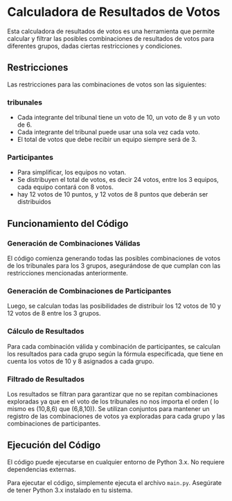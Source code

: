 # Calculadora de Resultados de Votos

Esta calculadora de resultados de votos es una herramienta que permite calcular y filtrar las posibles combinaciones de resultados de votos para diferentes grupos, dadas ciertas restricciones y condiciones.

## Restricciones

Las restricciones para las combinaciones de votos son las siguientes:

### tribunales
- Cada integrante del tribunal tiene un voto de 10, un voto de 8 y un voto de 6.
- Cada integrante del tribunal puede usar una sola vez cada voto.
- El total de votos que debe recibir un equipo siempre será de 3.
### Participantes
- Para simplificar, los equipos no votan.
- Se distribuyen el total de votos, es decir 24 votos, entre los 3 equipos, cada equipo contará con 8 votos.
- hay 12 votos de 10 puntos, y 12 votos de 8 puntos que deberán ser distribuidos

## Funcionamiento del Código

### Generación de Combinaciones Válidas

El código comienza generando todas las posibles combinaciones de votos de los tribunales para los 3 grupos, asegurándose de que cumplan con las restricciones mencionadas anteriormente.

### Generación de Combinaciones de Participantes

Luego, se calculan todas las posibilidades de distribuir los 12 votos de 10 y 12 votos de 8 entre los 3 grupos.

### Cálculo de Resultados

Para cada combinación válida y combinación de participantes, se calculan los resultados para cada grupo según la fórmula especificada, que tiene en cuenta los votos de 10 y 8 asignados a cada grupo.

### Filtrado de Resultados

Los resultados se filtran para garantizar que no se repitan combinaciones exploradas ya que en el voto de los tribunales no nos importa el orden ( lo mismo es (10,8,6) que (6,8,10)). Se utilizan conjuntos para mantener un registro de las combinaciones de votos ya exploradas para cada grupo y las combinaciones de participantes.

## Ejecución del Código

El código puede ejecutarse en cualquier entorno de Python 3.x. No requiere dependencias externas.

Para ejecutar el código, simplemente ejecuta el archivo `main.py`. Asegúrate de tener Python 3.x instalado en tu sistema.

